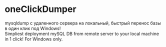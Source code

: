 # oneClickDumper
mysqldump с удаленного сервера на локальный, быстрый перенос базы в один клик под Windows!<br>
Simpliest deployment mySQL DB from remote server to your local machine in 1 click! For Windows only.

